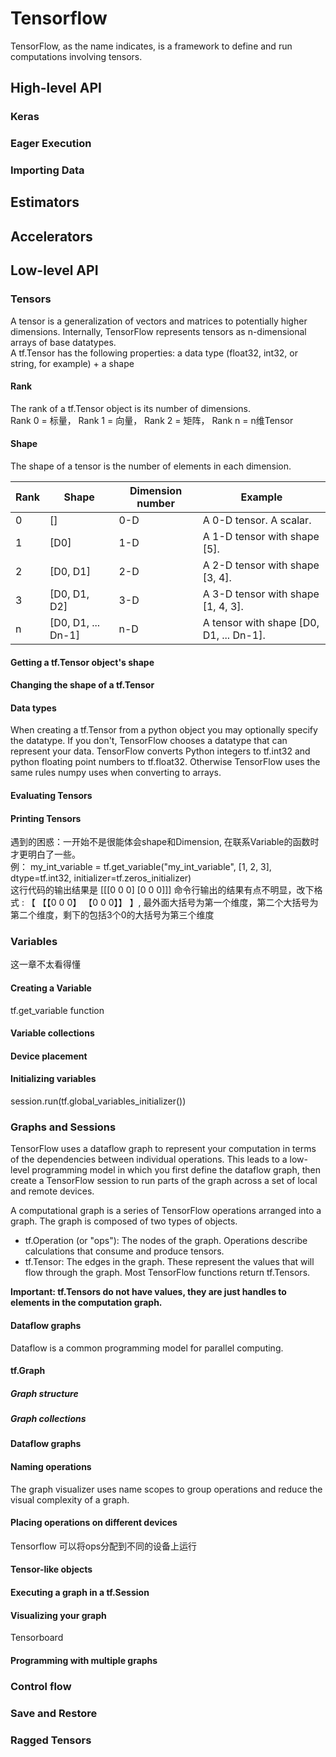 # Tensorflow
TensorFlow, as the name indicates, is a framework to define and run computations involving tensors. 
## High-level API

### Keras

### Eager Execution

### Importing Data

## Estimators

## Accelerators

## Low-level API

### Tensors
A tensor is a generalization of vectors and matrices to potentially higher dimensions. Internally, TensorFlow represents tensors as n-dimensional arrays of base datatypes.  
A tf.Tensor has the following properties:  a data type (float32, int32, or string, for example)  + a shape
#### Rank
The rank of a tf.Tensor object is its number of dimensions.  
Rank 0 = 标量， Rank 1 = 向量， Rank 2 = 矩阵， Rank n = n维Tensor
#### Shape
The shape of a tensor is the number of elements in each dimension.

Rank | Shape | Dimension number | Example
--- | --- | --- | ---
0 | [] | 0-D | A 0-D tensor.  A scalar.
1 | [D0] | 1-D | A 1-D tensor with shape [5].
2 | [D0, D1] | 2-D | A 2-D tensor with shape [3, 4].
3 | [D0, D1, D2] | 3-D | A 3-D tensor with shape [1, 4, 3].
n | [D0, D1, ... Dn-1] | n-D | A tensor with shape [D0, D1, ... Dn-1].

#### Getting a tf.Tensor object's shape
#### Changing the shape of a tf.Tensor
#### Data types
When creating a tf.Tensor from a python object you may optionally specify the datatype. If you don't, TensorFlow chooses a datatype that can represent your data. TensorFlow converts Python integers to tf.int32 and python floating point numbers to tf.float32. Otherwise TensorFlow uses the same rules numpy uses when converting to arrays.
#### Evaluating Tensors
#### Printing Tensors


遇到的困惑：一开始不是很能体会shape和Dimension, 在联系Variable的函数时才更明白了一些。  
例： my_int_variable = tf.get_variable("my_int_variable", [1, 2, 3], dtype=tf.int32, initializer=tf.zeros_initializer)  
这行代码的输出结果是 [[[0 0 0] [0 0 0]]]
命令行输出的结果有点不明显，改下格式 : 【       【【0 0 0】   【0 0 0】】       】, 最外面大括号为第一个维度，第二个大括号为第二个维度，剩下的包括3个0的大括号为第三个维度

### Variables
这一章不太看得懂
#### Creating a Variable
tf.get_variable function
#### Variable collections
#### Device placement
#### Initializing variables
session.run(tf.global_variables_initializer())

### Graphs and Sessions
TensorFlow uses a dataflow graph to represent your computation in terms of the dependencies between individual operations. This leads to a low-level programming model in which you first define the dataflow graph, then create a TensorFlow session to run parts of the graph across a set of local and remote devices.


A computational graph is a series of TensorFlow operations arranged into a graph. The graph is composed of two types of objects.  
* tf.Operation (or "ops"): The nodes of the graph. Operations describe calculations that consume and produce tensors.
* tf.Tensor: The edges in the graph. These represent the values that will flow through the graph. Most TensorFlow functions return tf.Tensors.

**Important: tf.Tensors do not have values, they are just handles to elements in the computation graph.** 

#### Dataflow graphs
Dataflow is a common programming model for parallel computing.
#### tf.Graph
##### Graph structure
##### Graph collections
#### Dataflow graphs
#### Naming operations
The graph visualizer uses name scopes to group operations and reduce the visual complexity of a graph.
#### Placing operations on different devices
Tensorflow 可以将ops分配到不同的设备上运行
#### Tensor-like objects
#### Executing a graph in a tf.Session
#### Visualizing your graph
Tensorboard
#### Programming with multiple graphs


### Control flow

### Save and Restore

### Ragged Tensors
